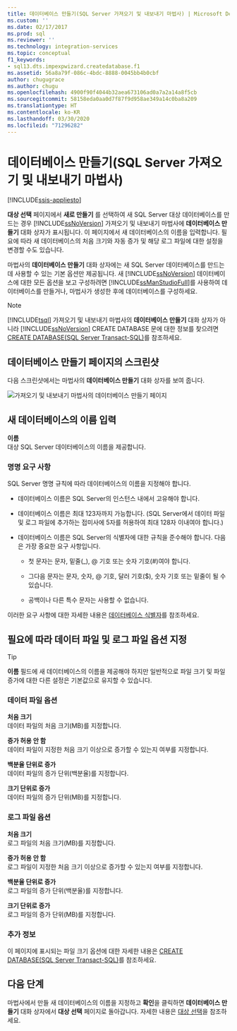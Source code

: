 ```yaml
---
title: 데이터베이스 만들기(SQL Server 가져오기 및 내보내기 마법사) | Microsoft Docs
ms.custom: ''
ms.date: 02/17/2017
ms.prod: sql
ms.reviewer: ''
ms.technology: integration-services
ms.topic: conceptual
f1_keywords:
- sql13.dts.impexpwizard.createdatabase.f1
ms.assetid: 56a8a79f-086c-4bdc-8888-0045bb4b0cbf
author: chugugrace
ms.author: chugu
ms.openlocfilehash: 4900f90f4044b32aea673106ad0a7a2a14a8f5cb
ms.sourcegitcommit: 58158eda0aa0d7f87f9d958ae349a14c0ba8a209
ms.translationtype: HT
ms.contentlocale: ko-KR
ms.lasthandoff: 03/30/2020
ms.locfileid: "71296282"
---
```

# <a name="create-database-sql-server-import-and-export-wizard"></a>데이터베이스 만들기(SQL Server 가져오기 및 내보내기 마법사)

[!INCLUDE[ssis-appliesto](../../includes/ssis-appliesto-ssvrpluslinux-asdb-asdw-xxx.md)]


**대상 선택** 페이지에서 **새로 만들기** 를 선택하여 새 SQL Server 대상 데이터베이스를 만드는 경우 [!INCLUDE[ssNoVersion](../../includes/ssnoversion-md.md)] 가져오기 및 내보내기 마법사에 **데이터베이스 만들기** 대화 상자가 표시됩니다. 이 페이지에서 새 데이터베이스의 이름을 입력합니다. 필요에 따라 새 데이터베이스의 처음 크기와 자동 증가 및 해당 로그 파일에 대한 설정을 변경할 수도 있습니다. 

마법사의 **데이터베이스 만들기** 대화 상자에는 새 SQL Server 데이터베이스를 만드는 데 사용할 수 있는 기본 옵션만 제공됩니다. 새 [!INCLUDE[ssNoVersion](../../includes/ssnoversion-md.md)] 데이터베이스에 대한 모든 옵션을 보고 구성하려면 [!INCLUDE[ssManStudioFull](../../includes/ssmanstudiofull-md.md)]를 사용하여 데이터베이스를 만들거나, 마법사가 생성한 후에 데이터베이스를 구성하세요. 

> [!NOTE]
> [!INCLUDE[tsql](../../includes/tsql-md.md)] 가져오기 및 내보내기 마법사의 **데이터베이스 만들기** 대화 상자가 아니라 [!INCLUDE[ssNoVersion](../../includes/ssnoversion-md.md)] CREATE DATABASE 문에 대한 정보를 찾으려면 [CREATE DATABASE&#40;SQL Server Transact-SQL&#41;](../../t-sql/statements/create-database-sql-server-transact-sql.md)를 참조하세요.  

## <a name="screen-shot-of-the-create-database-page"></a>데이터베이스 만들기 페이지의 스크린샷  
다음 스크린샷에서는 마법사의 **데이터베이스 만들기** 대화 상자를 보여 줍니다.  

![가져오기 및 내보내기 마법사의 데이터베이스 만들기 페이지](../../integration-services/import-export-data/media/create-database.png "가져오기 및 내보내기 마법사의 데이터베이스 만들기 페이지")  

## <a name="provide-a-name-for-the-new-database"></a>새 데이터베이스의 이름 입력  
**이름**  
 대상 SQL Server 데이터베이스의 이름을 제공합니다.
 
### <a name="naming-requirements"></a>명명 요구 사항
SQL Server 명명 규칙에 따라 데이터베이스의 이름을 지정해야 합니다.  
  
-   데이터베이스 이름은 SQL Server의 인스턴스 내에서 고유해야 합니다.  
  
-   데이터베이스 이름은 최대 123자까지 가능합니다. (SQL Server에서 데이터 파일 및 로그 파일에 추가하는 접미사에 5자를 허용하여 최대 128자 이내여야 합니다.)  
  
-   데이터베이스 이름은 SQL Server의 식별자에 대한 규칙을 준수해야 합니다. 다음은 가장 중요한 요구 사항입니다.  
  
    -   첫 문자는 문자, 밑줄(_), @ 기호 또는 숫자 기호(#)여야 합니다.  
  
    -   그다음 문자는 문자, 숫자, @ 기호, 달러 기호($), 숫자 기호 또는 밑줄이 될 수 있습니다.  
  
    -   공백이나 다른 특수 문자는 사용할 수 없습니다.  
  
이러한 요구 사항에 대한 자세한 내용은 [데이터베이스 식별자](../../relational-databases/databases/database-identifiers.md)를 참조하세요.  

## <a name="optionally-specify-data-file-and-log-file-options"></a>필요에 따라 데이터 파일 및 로그 파일 옵션 지정

> [!TIP]
> **이름** 필드에 새 데이터베이스의 이름을 제공해야 하지만 일반적으로 파일 크기 및 파일 증가에 대한 다른 설정은 기본값으로 유지할 수 있습니다.

### <a name="data-file-options"></a>데이터 파일 옵션  
 **처음 크기**  
 데이터 파일의 처음 크기(MB)를 지정합니다.  
  
 **증가 허용 안 함**  
 데이터 파일이 지정한 처음 크기 이상으로 증가할 수 있는지 여부를 지정합니다.  
  
 **백분율 단위로 증가**  
 데이터 파일의 증가 단위(백분율)를 지정합니다.  
  
 **크기 단위로 증가**  
 데이터 파일의 증가 단위(MB)를 지정합니다.  
  
### <a name="log-file-options"></a>로그 파일 옵션  
 **처음 크기**  
 로그 파일의 처음 크기(MB)를 지정합니다.  
  
 **증가 허용 안 함**  
 로그 파일이 지정한 처음 크기 이상으로 증가할 수 있는지 여부를 지정합니다.  
  
 **백분율 단위로 증가**  
 로그 파일의 증가 단위(백분율)를 지정합니다.  
  
 **크기 단위로 증가**  
 로그 파일의 증가 단위(MB)를 지정합니다.  

### <a name="more-info"></a>추가 정보
이 페이지에 표시되는 파일 크기 옵션에 대한 자세한 내용은 [CREATE DATABASE&#40;SQL Server Transact-SQL&#41;](../../t-sql/statements/create-database-sql-server-transact-sql.md)를 참조하세요. 

## <a name="whats-next"></a>다음 단계  
 마법사에서 만들 새 데이터베이스의 이름을 지정하고 **확인**을 클릭하면 **데이터베이스 만들기** 대화 상자에서 **대상 선택** 페이지로 돌아갑니다. 자세한 내용은 [대상 선택](../../integration-services/import-export-data/choose-a-destination-sql-server-import-and-export-wizard.md)을 참조하세요.  

